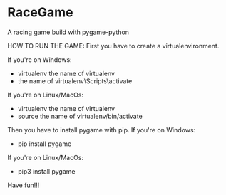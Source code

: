 # RaceGame
A racing game build with pygame-python

HOW TO RUN THE GAME:
First you have to create a virtualenvironment.

If you're on Windows:
- virtualenv the name of virtualenv
- the name of virtualenv\Scripts\activate

If you're on Linux/MacOs:
- virtualenv the name of virtualenv
- source the name of virtualenv/bin/activate

Then you have to install pygame with pip.
If you're on Windows:
- pip install pygame

If you're on Linux/MacOs:
- pip3 install pygame

Have fun!!!
